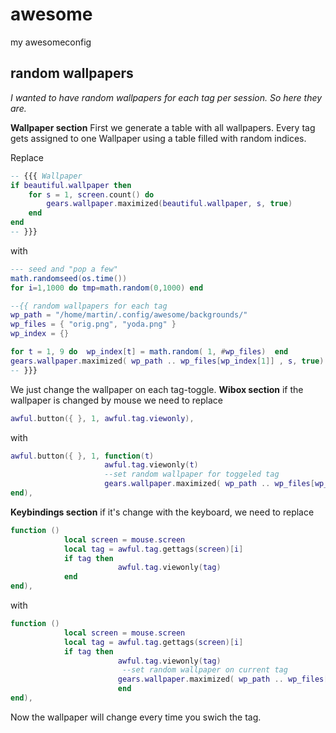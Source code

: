 # awesome
my awesomeconfig

## random wallpapers
<i>I wanted to have random wallpapers for each tag per session. So here they are.</i>

<b>Wallpaper section</b>
First we generate a table with all wallpapers. Every tag gets assigned to one Wallpaper using a table filled with random indices.

Replace
```lua
-- {{{ Wallpaper
if beautiful.wallpaper then
    for s = 1, screen.count() do
        gears.wallpaper.maximized(beautiful.wallpaper, s, true)
    end
end
-- }}}
```
with
```lua
--- seed and "pop a few"
math.randomseed(os.time())
for i=1,1000 do tmp=math.random(0,1000) end

--{{ random wallpapers for each tag
wp_path = "/home/martin/.config/awesome/backgrounds/"
wp_files = { "orig.png", "yoda.png" }
wp_index = {}

for t = 1, 9 do  wp_index[t] = math.random( 1, #wp_files)  end
gears.wallpaper.maximized( wp_path .. wp_files[wp_index[1]] , s, true)
-- }}}
```

We just change the wallpaper on each tag-toggle.
<b>Wibox section</b>
if the wallpaper is changed by mouse we need to replace
```lua
awful.button({ }, 1, awful.tag.viewonly),
```
with
```lua
awful.button({ }, 1, function(t)
                     awful.tag.viewonly(t)
                     --set random wallpaper for toggeled tag
                     gears.wallpaper.maximized( wp_path .. wp_files[wp_index[awful.tag.getidx(t)]] , s, true)
end),
```

<b>Keybindings section</b>
if it's change with the keyboard, we need to replace
```lua
function ()
            local screen = mouse.screen
            local tag = awful.tag.gettags(screen)[i]
            if tag then
                        awful.tag.viewonly(tag)
            end
end),
```
with
```lua
function ()
            local screen = mouse.screen
            local tag = awful.tag.gettags(screen)[i]
            if tag then
                        awful.tag.viewonly(tag)
                         --set random wallpaper on current tag
                        gears.wallpaper.maximized( wp_path .. wp_files[wp_index[i]] , s, true)
                        end
end),
```
Now the wallpaper will change every time you swich the tag.
